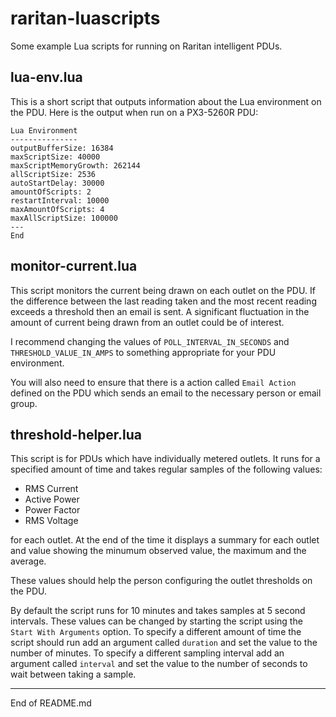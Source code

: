 # raritan-luascripts

Some example Lua scripts for running on Raritan intelligent PDUs.

## lua-env.lua

This is a short script that outputs information about the
Lua environment on the PDU. Here is the output when run
on a PX3-5260R PDU:

```
Lua Environment
---------------
outputBufferSize: 16384
maxScriptSize: 40000
maxScriptMemoryGrowth: 262144
allScriptSize: 2536
autoStartDelay: 30000
amountOfScripts: 2
restartInterval: 10000
maxAmountOfScripts: 4
maxAllScriptSize: 100000
---
End
```

## monitor-current.lua

This script monitors the current being drawn on each outlet on the PDU.
If the difference between the last reading taken and the most recent reading
exceeds a threshold then an email is sent. A significant fluctuation in 
the amount of current being drawn from an outlet could be of interest.

I recommend changing the values of `POLL_INTERVAL_IN_SECONDS` and
`THRESHOLD_VALUE_IN_AMPS` to
something appropriate for your PDU environment.

You will also need to ensure that there is a action called `Email Action` defined
on the PDU which sends an email to the necessary person or email group.

## threshold-helper.lua

This script is for PDUs which have individually metered outlets. It runs for
a specified amount of time and takes regular samples of the following values:

+ RMS Current
+ Active Power
+ Power Factor
+ RMS Voltage

for each outlet. At the end of the time it displays a summary for each outlet and value showing the minumum
observed value, the maximum and the average.

These values should help the person configuring the outlet thresholds on the PDU.

By default the script runs for 10 minutes and takes samples at 5 second intervals. These
values can be changed by starting the script using the `Start With Arguments` option.
To specify a different amount of time the script should run add an argument called `duration`
and set the value to the number of minutes. To specify a different sampling interval
add an argument called `interval` and set the value to the number of seconds to wait between
taking a sample.


----------------------------------------------------

End of README.md
